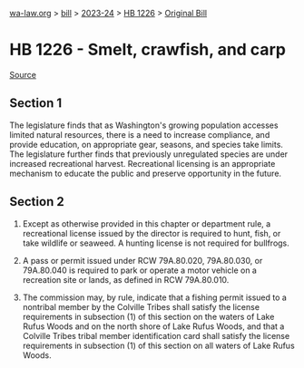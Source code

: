 [wa-law.org](/) > [bill](/bill/) > [2023-24](/bill/2023-24/) > [HB 1226](/bill/2023-24/hb/1226/) > [Original Bill](/bill/2023-24/hb/1226/1/)

# HB 1226 - Smelt, crawfish, and carp

[Source](http://lawfilesext.leg.wa.gov/biennium/2023-24/Pdf/Bills/House%20Bills/1226.pdf)

## Section 1
The legislature finds that as Washington's growing population accesses limited natural resources, there is a need to increase compliance, and provide education, on appropriate gear, seasons, and species take limits. The legislature further finds that previously unregulated species are under increased recreational harvest. Recreational licensing is an appropriate mechanism to educate the public and preserve opportunity in the future.

## Section 2
1. Except as otherwise provided in this chapter or department rule, a recreational license issued by the director is required to hunt, fish, or take wildlife or seaweed. A  hunting license is not required for bullfrogs.

2. A pass or permit issued under RCW 79A.80.020, 79A.80.030, or 79A.80.040 is required to park or operate a motor vehicle on a recreation site or lands, as defined in RCW 79A.80.010.

3. The commission may, by rule, indicate that a fishing permit issued to a nontribal member by the Colville Tribes shall satisfy the license requirements in subsection (1) of this section on the waters of Lake Rufus Woods and on the north shore of Lake Rufus Woods, and that a Colville Tribes tribal member identification card shall satisfy the license requirements in subsection (1) of this section on all waters of Lake Rufus Woods.
